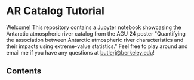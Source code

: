 # AR Catalog Tutorial

Welcome! This repository contains a Jupyter notebook showcasing the Antarctic atmospheric river catalog from the AGU 24 poster "Quantifying the association between Antarctic atmospheric river characteristics and their impacts using extreme-value statistics." Feel free to play around and email me if you have any questions at butlerj@berkeley.edu!

## Contents


